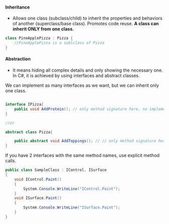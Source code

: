 #### Inheritance 
- Allows one class (subclass/child) to inherit the properties and behaviors of another (superclass/base class).
Promotes code reuse. **A class can inherit ONLY from one class.**

```csharp
class PineApplePizza : Pizza {
    //PineApplePizza is a sublclass of Pizza
}  
```

#### Abstraction

- It means hiding all complex details and only showing the necessary one. In C#, it is achieved by using interfaces and abstract classes.

We can implement as many interfaces as we want, but we can inherit only one class.

```csharp

interface IPizza{
    public void AddProtein(); // only method signature here, no implementation, have to implement in a class
}

//or 

abstract class Pizza{

    public abstract void AddToppings(); // // only method signature here, no implementation, have to implement in a subclass
}


```


If you have 2 interfaces with the same method names, use explicit method calls.

```cs
public class SampleClass : IControl, ISurface
{
    void IControl.Paint()
    {
        System.Console.WriteLine("IControl.Paint");
    }
    void ISurface.Paint()
    {
        System.Console.WriteLine("ISurface.Paint");
    }
}

```